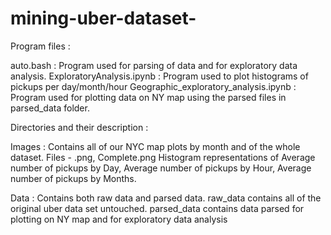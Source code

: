 # mining-uber-dataset-

Program files :

auto.bash  : Program used for parsing of data and for exploratory data analysis.
ExploratoryAnalysis.ipynb : Program used to plot histograms of pickups per day/month/hour
Geographic_exploratory_analysis.ipynb : Program used for plotting data on NY map using the parsed files in parsed_data folder.

Directories and their description  :

Images : Contains all of our
NYC map plots by month and of the whole dataset. Files - <MONTH>.png, Complete.png
Histogram representations of Average number of pickups by Day, Average number of pickups by Hour, Average number of pickups by Months.

Data  : Contains both raw data and parsed data.
raw_data contains all of the original uber data set untouched.
parsed_data contains data parsed for plotting on NY map and for exploratory data analysis 
